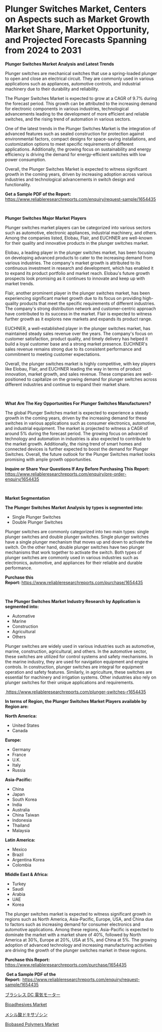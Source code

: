 <p><h1>Plunger Switches Market, Centers on Aspects such as Market Growth Market Share, Market Opportunity, and Projected Forecasts Spanning from 2024 to 2031</h1></p><p><strong>Plunger Switches Market Analysis and Latest Trends</strong></p>
<p><p>Plunger switches are mechanical switches that use a spring-loaded plunger to open and close an electrical circuit. They are commonly used in various applications such as appliances, automotive controls, and industrial machinery due to their durability and reliability.</p><p>The Plunger Switches Market is expected to grow at a CAGR of 9.7% during the forecast period. This growth can be attributed to the increasing demand for electronic components in various industries, technological advancements leading to the development of more efficient and reliable switches, and the rising trend of automation in various sectors.</p><p>One of the latest trends in the Plunger Switches Market is the integration of advanced features such as sealed construction for protection against environmental factors, compact designs for space-saving installations, and customization options to meet specific requirements of different applications. Additionally, the growing focus on sustainability and energy efficiency is driving the demand for energy-efficient switches with low power consumption.</p><p>Overall, the Plunger Switches Market is expected to witness significant growth in the coming years, driven by increasing adoption across various industries and technological advancements in switch design and functionality.</p></p>
<p><strong>Get a Sample PDF of the Report:&nbsp;</strong> <a href="https://www.reliableresearchreports.com/enquiry/request-sample/1654435">https://www.reliableresearchreports.com/enquiry/request-sample/1654435</a></p>
<p>&nbsp;</p>
<p><strong>Plunger Switches Major Market Players</strong></p>
<p><p>Plunger switches market players can be categorized into various sectors such as automotive, electronic appliances, industrial machinery, and others. Among the companies listed, Elobau, Flair, and EUCHNER are well-known for their quality and innovative products in the plunger switches market.</p><p>Elobau, a leading player in the plunger switches market, has been focusing on developing advanced products to cater to the increasing demand from various industries. The company's market growth is attributed to its continuous investment in research and development, which has enabled it to expand its product portfolio and market reach. Elobau's future growth prospects look promising as it continues to innovate and keep up with market trends.</p><p>Flair, another prominent player in the plunger switches market, has been experiencing significant market growth due to its focus on providing high-quality products that meet the specific requirements of different industries. The company's strong distribution network and customer-centric approach have contributed to its success in the market. Flair is expected to witness further growth as it explores new markets and expands its product range.</p><p>EUCHNER, a well-established player in the plunger switches market, has maintained steady sales revenue over the years. The company's focus on customer satisfaction, product quality, and timely delivery has helped it build a loyal customer base and a strong market presence. EUCHNER's sales revenue remains strong due to its consistent performance and commitment to meeting customer expectations.</p><p>Overall, the plunger switches market is highly competitive, with key players like Elobau, Flair, and EUCHNER leading the way in terms of product innovation, market growth, and sales revenue. These companies are well-positioned to capitalize on the growing demand for plunger switches across different industries and continue to expand their market share.</p></p>
<p>&nbsp;</p>
<p><strong>What Are The Key Opportunities For Plunger Switches Manufacturers?</strong></p>
<p><p>The global Plunger Switches market is expected to experience a steady growth in the coming years, driven by the increasing demand for these switches in various applications such as consumer electronics, automotive, and industrial equipment. The market is projected to witness a CAGR of around 5% during the forecast period. The growing focus on advanced technology and automation in industries is also expected to contribute to the market growth. Additionally, the rising trend of smart homes and connected devices is further expected to boost the demand for Plunger Switches. Overall, the future outlook for the Plunger Switches market looks promising with ample growth opportunities.</p></p>
<p><strong>Inquire or Share Your Questions If Any Before Purchasing This Report:</strong> <a href="https://www.reliableresearchreports.com/enquiry/pre-order-enquiry/1654435">https://www.reliableresearchreports.com/enquiry/pre-order-enquiry/1654435</a></p>
<p>&nbsp;</p>
<p><strong>Market Segmentation</strong></p>
<p><strong>The Plunger Switches Market Analysis by types is segmented into:</strong></p>
<p><ul><li>Single Plunger Switches</li><li>Double Plunger Switches</li></ul></p>
<p><p>Plunger switches are commonly categorized into two main types: single plunger switches and double plunger switches. Single plunger switches have a single plunger mechanism that moves up and down to activate the switch. On the other hand, double plunger switches have two plunger mechanisms that work together to activate the switch. Both types of plunger switches are commonly used in various industries such as electronics, automotive, and appliances for their reliable and durable performance.</p></p>
<p><strong>Purchase this Report:&nbsp;</strong><a href="https://www.reliableresearchreports.com/purchase/1654435">https://www.reliableresearchreports.com/purchase/1654435</a></p>
<p>&nbsp;</p>
<p><strong>The Plunger Switches Market Industry Research by Application is segmented into:</strong></p>
<p><ul><li>Automative</li><li>Marine</li><li>Construction</li><li>Agricultural</li><li>Others</li></ul></p>
<p><p>Plunger switches are widely used in various industries such as automotive, marine, construction, agricultural, and others. In the automotive sector, these switches are utilized for control systems and safety mechanisms. In the marine industry, they are used for navigation equipment and engine controls. In construction, plunger switches are integral for equipment operation and safety features. Similarly, in agriculture, these switches are essential for machinery and irrigation systems. Other industries also rely on plunger switches for their unique applications and requirements.</p></p>
<p><a href="https://www.reliableresearchreports.com/plunger-switches-r1654435">&nbsp;https://www.reliableresearchreports.com/plunger-switches-r1654435</a></p>
<p><strong>In terms of Region, the Plunger Switches Market Players available by Region are:</strong></p>
<p>
    <p> <strong> North America: </strong>
        <ul>
            <li>United States</li>
            <li>Canada</li>
        </ul>
        </p> 
    <p> <strong> Europe: </strong>
        <ul>
            <li>Germany</li>
            <li>France</li>
            <li>U.K.</li>
            <li>Italy</li>
            <li>Russia</li>
        </ul>
        </p> 
    <p> <strong> Asia-Pacific: </strong>
        <ul>
            <li>China</li>
            <li>Japan</li>
            <li>South Korea</li>
            <li>India</li>
            <li>Australia</li>
            <li>China Taiwan</li>
            <li>Indonesia</li>
            <li>Thailand</li>
            <li>Malaysia</li>
        </ul>
        </p> 
    <p> <strong> Latin America: </strong>
        <ul>
            <li>Mexico</li>
            <li>Brazil</li>
            <li>Argentina Korea</li>
            <li>Colombia</li>
        </ul>
        </p> 
    <p> <strong> Middle East & Africa: </strong>
        <ul>
            <li>Turkey</li>
            <li>Saudi</li>
            <li>Arabia</li>
            <li>UAE</li>
            <li>Korea</li>
        </ul>
    </p>
    </p>
<p><p>The plunger switches market is expected to witness significant growth in regions such as North America, Asia-Pacific, Europe, USA, and China due to factors such as increasing demand for consumer electronics and automotive applications. Among these regions, Asia-Pacific is expected to dominate the market with a market share of 40%, followed by North America at 30%, Europe at 20%, USA at 5%, and China at 5%. The growing adoption of advanced technology and increasing manufacturing activities are driving the growth of the plunger switches market in these regions.</p></p>
<p><strong>Purchase this Report: </strong><a href="https://www.reliableresearchreports.com/purchase/1654435">https://www.reliableresearchreports.com/purchase/1654435</a></p>
<p>&nbsp;<strong>Get a Sample PDF of the Report:&nbsp;&nbsp;</strong><a href="https://www.reliableresearchreports.com/enquiry/request-sample/1654435">https://www.reliableresearchreports.com/enquiry/request-sample/1654435</a></p>
<p><strong></strong></p>
<p><p><a href="https://github.com/hilmi-2a/Market-Research-Report-List-1/blob/main/569446436898.md">ブラシレス DC 電気モーター</a></p><p><a href="https://issuu.com/reportprime-2/docs/bioadhesives-market-size-2030.pptx">Bioadhesives Market</a></p><p><a href="https://github.com/jkjreqjscoxx7/Market-Research-Report-List-1/blob/main/704609336897.md">メシル酸ドキサゾシン</a></p><p><a href="https://issuu.com/reportprime-2/docs/biobased-polymers-market-size-2030.pptx">Biobased Polymers Market</a></p></p>